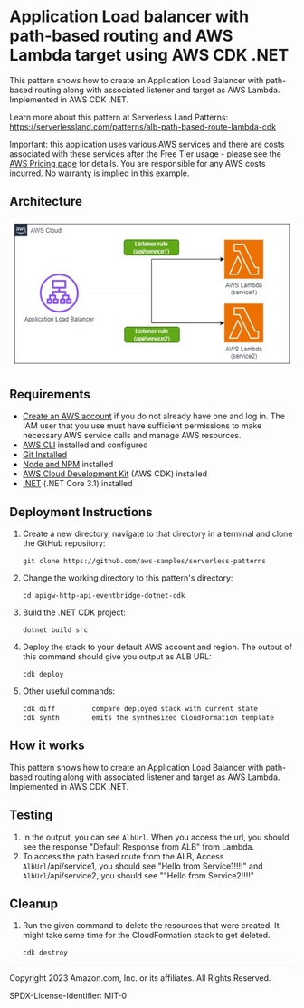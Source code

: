 # Application Load balancer with path-based routing and AWS Lambda target using AWS CDK .NET

This pattern shows how to create an Application Load Balancer with path-based routing along with associated listener and target as AWS Lambda. Implemented in AWS CDK .NET.

Learn more about this pattern at Serverless Land Patterns: https://serverlessland.com/patterns/alb-path-based-route-lambda-cdk

Important: this application uses various AWS services and there are costs associated with these services after the Free Tier usage - please see the [AWS Pricing page](https://aws.amazon.com/pricing/) for details. You are responsible for any AWS costs incurred. No warranty is implied in this example.

## Architecture
<img src="alb-lambda.jpg" title="Architecture">

## Requirements

* [Create an AWS account](https://portal.aws.amazon.com/gp/aws/developer/registration/index.html) if you do not already have one and log in. The IAM user that you use must have sufficient permissions to make necessary AWS service calls and manage AWS resources.
* [AWS CLI](https://docs.aws.amazon.com/cli/latest/userguide/install-cliv2.html) installed and configured
* [Git Installed](https://git-scm.com/book/en/v2/Getting-Started-Installing-Git)
* [Node and NPM](https://nodejs.org/en/download/) installed
* [AWS Cloud Development Kit](https://docs.aws.amazon.com/cdk/latest/guide/cli.html) (AWS CDK) installed
* [.NET](https://dotnet.microsoft.com/en-us/download/dotnet/6.0) (.NET Core 3.1) installed

## Deployment Instructions

1. Create a new directory, navigate to that directory in a terminal and clone the GitHub repository:
    ``` 
    git clone https://github.com/aws-samples/serverless-patterns
    ```
1. Change the working directory to this pattern's directory:
    ```
    cd apigw-http-api-eventbridge-dotnet-cdk
    ```
1. Build the .NET CDK project:
    ```
    dotnet build src
    ```
1. Deploy the stack to your default AWS account and region. The output of this command should give you output as ALB URL:
    ```
    cdk deploy
    ```
1. Other useful commands:
    ```
    cdk diff         compare deployed stack with current state    
    cdk synth        emits the synthesized CloudFormation template
    ```

## How it works

This pattern shows how to create an Application Load Balancer with path-based routing along with associated listener and target as AWS Lambda. Implemented in AWS CDK .NET.

## Testing

1. In the  output, you can see `AlbUrl`. When you access the url, you should see the response "Default Response from ALB" from Lambda.
2. To access the path based route from the ALB, Access `AlbUrl`/api/service1, you should see "Hello from Service1!!!!" and `AlbUrl`/api/service2, you should see ""Hello from Service2!!!!"

## Cleanup
 
1. Run the given command to delete the resources that were created. It might take some time for the CloudFormation stack to get deleted.
    ```
    cdk destroy
    ```

----
Copyright 2023 Amazon.com, Inc. or its affiliates. All Rights Reserved.

SPDX-License-Identifier: MIT-0